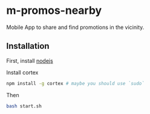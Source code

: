 # m-promos-nearby

Mobile App to share and find promotions in the vicinity.

## Installation

First, install [nodejs](http://nodejs.org)

Install cortex

```sh	
npm install -g cortex # maybe you should use `sudo`
```	

Then

```sh
bash start.sh
```